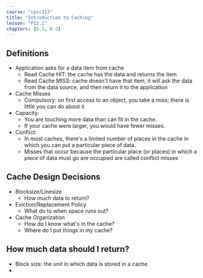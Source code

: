 ```yaml
---
course: "cpsc313"
title: "Introduction to Caching"
lesson: "P12.1"
chapters: [6.2, 6.3]
---
```



## Definitions
- Application asks for a data item from cache
    - Read Cache HIT: the cache has the data and returns the item
    - Read Cache MISS: cache doesn't have that item, it will ask the data from the data source, and then return it to the application
- Cache Misses
    - Compulsory: on first access to an object, you take a miss; there is little you can do about it
- Capacity:
    - You are touching more data than can fit in the cache.
    - If your cache were larger, you would have fewer misses.
- Conflict:
    - In most caches, there's a limited number of places in the cache in which you can put a particular piece of data.
    - Misses that occur because the particular place (or places) in which a piece of data must go are occupied are called conflict misses

 
## Cache Design Decisions
- Blocksize/Linesize
    - How much data to return?
- Eviction/Replacement Policy
    - What do to when space runs out?
- Cache Organization
    - How do I know what's in the cache?
    - Where do I put things in my cache?
    

## How much data should I return?
- Block size: the unit in which data is stored in a cache.
- 